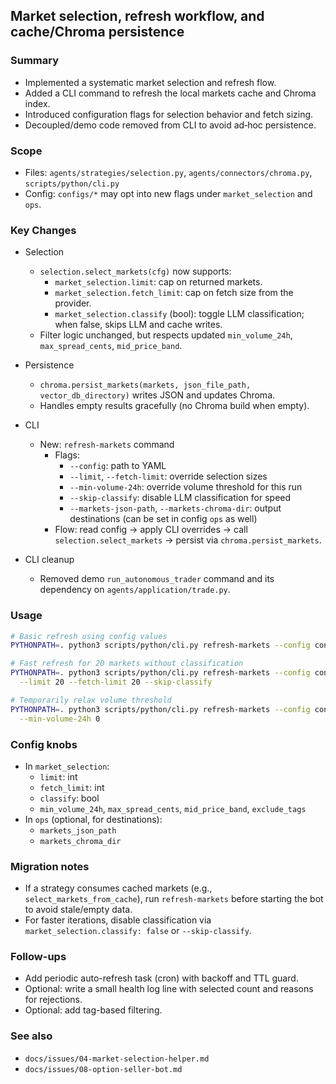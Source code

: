 ## Market selection, refresh workflow, and cache/Chroma persistence

### Summary
- Implemented a systematic market selection and refresh flow.
- Added a CLI command to refresh the local markets cache and Chroma index.
- Introduced configuration flags for selection behavior and fetch sizing.
- Decoupled/demo code removed from CLI to avoid ad‑hoc persistence.

### Scope
- Files: `agents/strategies/selection.py`, `agents/connectors/chroma.py`, `scripts/python/cli.py`
- Config: `configs/*` may opt into new flags under `market_selection` and `ops`.

### Key Changes
- Selection
  - `selection.select_markets(cfg)` now supports:
    - `market_selection.limit`: cap on returned markets.
    - `market_selection.fetch_limit`: cap on fetch size from the provider.
    - `market_selection.classify` (bool): toggle LLM classification; when false, skips LLM and cache writes.
  - Filter logic unchanged, but respects updated `min_volume_24h`, `max_spread_cents`, `mid_price_band`.

- Persistence
  - `chroma.persist_markets(markets, json_file_path, vector_db_directory)` writes JSON and updates Chroma.
  - Handles empty results gracefully (no Chroma build when empty).

- CLI
  - New: `refresh-markets` command
    - Flags:
      - `--config`: path to YAML
      - `--limit`, `--fetch-limit`: override selection sizes
      - `--min-volume-24h`: override volume threshold for this run
      - `--skip-classify`: disable LLM classification for speed
      - `--markets-json-path`, `--markets-chroma-dir`: output destinations (can be set in config `ops` as well)
    - Flow: read config → apply CLI overrides → call `selection.select_markets` → persist via `chroma.persist_markets`.

- CLI cleanup
  - Removed demo `run_autonomous_trader` command and its dependency on `agents/application/trade.py`.

### Usage
```bash
# Basic refresh using config values
PYTHONPATH=. python3 scripts/python/cli.py refresh-markets --config configs/option_seller.yaml

# Fast refresh for 20 markets without classification
PYTHONPATH=. python3 scripts/python/cli.py refresh-markets --config configs/option_seller.yaml \
  --limit 20 --fetch-limit 20 --skip-classify

# Temporarily relax volume threshold
PYTHONPATH=. python3 scripts/python/cli.py refresh-markets --config configs/option_seller.yaml \
  --min-volume-24h 0
```

### Config knobs
- In `market_selection`:
  - `limit`: int
  - `fetch_limit`: int
  - `classify`: bool
  - `min_volume_24h`, `max_spread_cents`, `mid_price_band`, `exclude_tags`
- In `ops` (optional, for destinations):
  - `markets_json_path`
  - `markets_chroma_dir`

### Migration notes
- If a strategy consumes cached markets (e.g., `select_markets_from_cache`), run `refresh-markets` before starting the bot to avoid stale/empty data.
- For faster iterations, disable classification via `market_selection.classify: false` or `--skip-classify`.

### Follow-ups
- Add periodic auto-refresh task (cron) with backoff and TTL guard.
- Optional: write a small health log line with selected count and reasons for rejections.
- Optional: add tag-based filtering.

### See also
- `docs/issues/04-market-selection-helper.md`
- `docs/issues/08-option-seller-bot.md`

